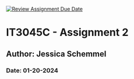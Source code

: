 [![Review Assignment Due Date](https://classroom.github.com/assets/deadline-readme-button-24ddc0f5d75046c5622901739e7c5dd533143b0c8e959d652212380cedb1ea36.svg)](https://classroom.github.com/a/GTVSiy1E)
# IT3045C - Assignment 2

## Author: Jessica Schemmel

### Date: 01-20-2024

